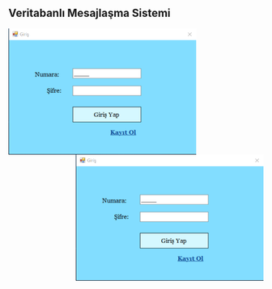 ## Veritabanlı Mesajlaşma Sistemi
<!-- 
<img src="./images/giris.png" alt="giris" width="400" height="200"/> 
<img src="./images/kayıt.png" alt="kayıt" width="400" height = "200"/>
 -->



<a>
  <img height=250 align="left" src="./images/giris.png" />
</a>
<a>
  <img height=250 align="right" src="./images/giris.png" />
</a>